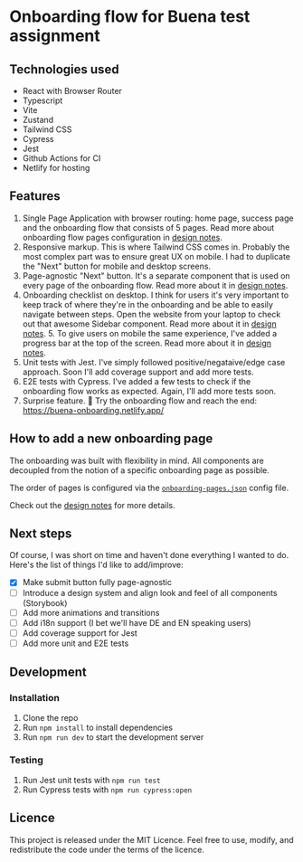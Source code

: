# Onboarding flow for Buena test assignment

## Technologies used

* React with Browser Router
* Typescript 
* Vite 
* Zustand
* Tailwind CSS
* Cypress
* Jest
* Github Actions for CI
* Netlify for hosting

## Features

1. Single Page Application with browser routing: home page, success page and the onboarding flow that consists of 5 pages. Read more about onboarding flow pages configuration in [design notes](design_notes/1_onboarding_configuration.md).
2. Responsive markup. This is where Tailwind CSS comes in. Probably the most complex part was to ensure great UX on mobile. I had to duplicate the "Next" button for mobile and desktop screens. 
3. Page-agnostic "Next" button. It's a separate component that is used on every page of the onboarding flow. Read more about it in [design notes](design_notes/3_next_button_functionality.md).
4. Onboarding checklist on desktop. I think for users it's very important to keep track of where they're in the onboarding and be able to easily navigate between steps. Open the website from your laptop to check out that awesome Sidebar component. Read more about it in [design notes](design_notes/4_sidebar_functionality.md). 5. To give users on mobile the same experience, I've added a progress bar at the top of the screen. Read more about it in [design notes](design_notes/5_mobile_navigation.md).
6. Unit tests with Jest. I've simply followed positive/negataive/edge case approach. Soon I'll add coverage support and add more tests.
7. E2E tests with Cypress. I've added a few tests to check if the onboarding flow works as expected. Again, I'll add more tests soon.
8. Surprise feature. 🎁 Try the onboarding flow and reach the end: https://buena-onboarding.netlify.app/

## How to add a new onboarding page

The onboarding was built with flexibility in mind. All components are decoupled from the notion of a specific onboarding page as possible. 

The order of pages is configured via the [`onboarding-pages.json`](https://github.com/ikorotkaya/onboarding-spa/blob/main/onboarding-pages.json) config file.

Check out the [design notes](design_notes/2_add_new_onboarding_page.md) for more details.

## Next steps

Of course, I was short on time and haven't done everything I wanted to do. Here's the list of things I'd like to add/improve:

- [x] Make submit button fully page-agnostic 
- [ ] Introduce a design system and align look and feel of all components (Storybook)
- [ ] Add more animations and transitions
- [ ] Add i18n support (I bet we'll have DE and EN speaking users) 
- [ ] Add coverage support for Jest
- [ ] Add more unit and E2E tests

## Development 

### Installation

1. Clone the repo
2. Run `npm install` to install dependencies
3. Run `npm run dev` to start the development server

### Testing

1. Run Jest unit tests with `npm run test`
2. Run Cypress tests with `npm run cypress:open`

## Licence

This project is released under the MIT Licence. Feel free to use, modify, and redistribute the code under the terms of the licence.
